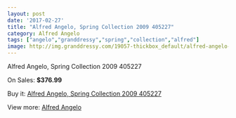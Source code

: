 ```yaml
---
layout: post
date: '2017-02-27'
title: "Alfred Angelo, Spring Collection 2009 405227"
category: Alfred Angelo
tags: ["angelo","granddressy","spring","collection","alfred"]
image: http://img.granddressy.com/19057-thickbox_default/alfred-angelo-spring-collection-2009-405227.jpg
---
```

Alfred Angelo, Spring Collection 2009 405227

On Sales: **$376.99**
<a href="https://www.granddressy.com/en/alfred-angelo/18040-alfred-angelo-spring-collection-2009-405227.html"><amp-img layout="responsive" width="600" height="600" src="//img.granddressy.com/19057-thickbox_default/alfred-angelo-spring-collection-2009-405227.jpg" alt="Alfred Angelo, Spring Collection 2009 405227 0" /></a>

Buy it: [Alfred Angelo, Spring Collection 2009 405227](https://www.granddressy.com/en/alfred-angelo/18040-alfred-angelo-spring-collection-2009-405227.html "Alfred Angelo, Spring Collection 2009 405227")

View more: [Alfred Angelo](https://www.granddressy.com/en/19-alfred-angelo "Alfred Angelo")